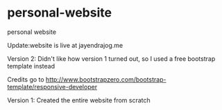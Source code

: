 # personal-website
personal website

Update:website is live at jayendrajog.me

Version 2: Didn't like how version 1 turned out, so I used a free bootstrap template instead

Credits go to http://www.bootstrapzero.com/bootstrap-template/responsive-developer

Version 1: Created the entire website from scratch

